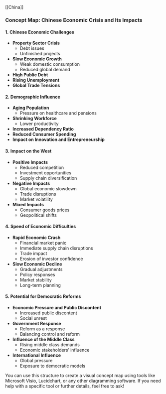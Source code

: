 [[China]]
### Concept Map: Chinese Economic Crisis and Its Impacts

#### 1. **Chinese Economic Challenges**

- **Property Sector Crisis**
    - Debt issues
    - Unfinished projects
- **Slow Economic Growth**
    - Weak domestic consumption
    - Reduced global demand
- **High Public Debt**
- **Rising Unemployment**
- **Global Trade Tensions**

#### 2. **Demographic Influence**

- **Aging Population**
    - Pressure on healthcare and pensions
- **Shrinking Workforce**
    - Lower productivity
- **Increased Dependency Ratio**
- **Reduced Consumer Spending**
- **Impact on Innovation and Entrepreneurship**

#### 3. **Impact on the West**

- **Positive Impacts**
    - Reduced competition
    - Investment opportunities
    - Supply chain diversification
- **Negative Impacts**
    - Global economic slowdown
    - Trade disruptions
    - Market volatility
- **Mixed Impacts**
    - Consumer goods prices
    - Geopolitical shifts

#### 4. **Speed of Economic Difficulties**

- **Rapid Economic Crash**
    - Financial market panic
    - Immediate supply chain disruptions
    - Trade impact
    - Erosion of investor confidence
- **Slow Economic Decline**
    - Gradual adjustments
    - Policy responses
    - Market stability
    - Long-term planning

#### 5. **Potential for Democratic Reforms**

- **Economic Pressure and Public Discontent**
    - Increased public discontent
    - Social unrest
- **Government Response**
    - Reform as a response
    - Balancing control and reform
- **Influence of the Middle Class**
    - Rising middle class demands
    - Economic stakeholders’ influence
- **International Influence**
    - Global pressure
    - Exposure to democratic models

You can use this structure to create a visual concept map using tools like Microsoft Visio, Lucidchart, or any other diagramming software. If you need help with a specific tool or further details, feel free to ask!